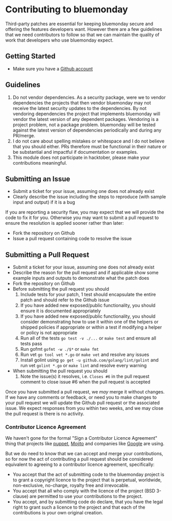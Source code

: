 # Contributing to bluemonday

Third-party patches are essential for keeping bluemonday secure and offering the features developers want. However there are a few guidelines that we need contributors to follow so that we can maintain the quality of work that developers who use bluemonday expect.

## Getting Started

* Make sure you have a [Github account](https://github.com/signup/free)

## Guidelines

1. Do not vendor dependencies. As a security package, were we to vendor dependencies the projects that then vendor bluemonday may not receive the latest security updates to the dependencies. By not vendoring dependencies the project that implements bluemonday will vendor the latest version of any dependent packages. Vendoring is a project problem, not a package problem. bluemonday will be tested against the latest version of dependencies periodically and during any PR/merge.
2. I do not care about spelling mistakes or whitespace and I do not believe that you should either. PRs therefore must be functional in their nature or be substantial and impactful if documentation or examples.
3. This module does not participate in hacktober, please make your contributions meaningful.

## Submitting an Issue

* Submit a ticket for your issue, assuming one does not already exist
* Clearly describe the issue including the steps to reproduce (with sample input and output) if it is a bug

If you are reporting a security flaw, you may expect that we will provide the code to fix it for you. Otherwise you may want to submit a pull request to ensure the resolution is applied sooner rather than later:

* Fork the repository on Github
* Issue a pull request containing code to resolve the issue

## Submitting a Pull Request

* Submit a ticket for your issue, assuming one does not already exist
* Describe the reason for the pull request and if applicable show some example inputs and outputs to demonstrate what the patch does
* Fork the repository on Github
* Before submitting the pull request you should
  1. Include tests for your patch, 1 test should encapsulate the entire patch and should refer to the Github issue
  1. If you have added new exposed/public functionality, you should ensure it is documented appropriately
  1. If you have added new exposed/public functionality, you should consider demonstrating how to use it within one of the helpers or shipped policies if appropriate or within a test if modifying a helper or policy is not appropriate
  1. Run all of the tests `go test -v ./...` or `make test` and ensure all tests pass
  1. Run gofmt `gofmt -w ./$*` or `make fmt`
  1. Run vet `go tool vet *.go` or `make vet` and resolve any issues
  1. Install golint using `go get -u github.com/golang/lint/golint` and run vet `golint *.go` or `make lint` and resolve every warning
* When submitting the pull request you should
  1. Note the issue(s) it resolves, i.e. `Closes #6` in the pull request comment to close issue #6 when the pull request is accepted

Once you have submitted a pull request, we *may* merge it without changes. If we have any comments or feedback, or need you to make changes to your pull request we will update the Github pull request or the associated issue. We expect responses from you within two weeks, and we may close the pull request is there is no activity.

### Contributor Licence Agreement

We haven't gone for the formal "Sign a Contributor Licence Agreement" thing that projects like [puppet](https://cla.puppetlabs.com/), [Mojito](https://developer.yahoo.com/cocktails/mojito/cla/) and companies like [Google](http://code.google.com/legal/individual-cla-v1.0.html) are using.

But we do need to know that we can accept and merge your contributions, so for now the act of contributing a pull request should be considered equivalent to agreeing to a contributor licence agreement, specifically:

* You accept that the act of submitting code to the bluemonday project is to grant a copyright licence to the project that is perpetual, worldwide, non-exclusive, no-charge, royalty free and irrevocable.
* You accept that all who comply with the licence of the project (BSD 3-clause) are permitted to use your contributions to the project.
* You accept, and by submitting code do declare, that you have the legal right to grant such a licence to the project and that each of the contributions is your own original creation.
